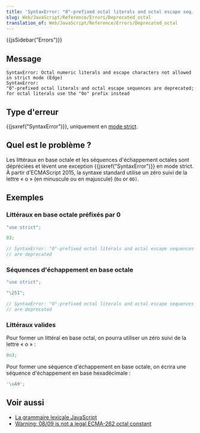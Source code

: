 ```yaml
---
title: 'SyntaxError: "0"-prefixed octal literals and octal escape seq. are deprecated'
slug: Web/JavaScript/Reference/Errors/Deprecated_octal
translation_of: Web/JavaScript/Reference/Errors/Deprecated_octal
---
```


{{jsSidebar("Errors")}}

## Message

```
SyntaxError: Octal numeric literals and escape characters not allowed in strict mode (Edge)
SyntaxError:
"0"-prefixed octal literals and octal escape sequences are deprecated;
for octal literals use the "0o" prefix instead
```

## Type d'erreur

{{jsxref("SyntaxError")}}, uniquement en [mode strict](/fr/docs/Web/JavaScript/Reference/Strict_mode).

## Quel est le problème ?

Les littéraux en base octale et les séquences d'échappement octales sont dépréciées et lèvent une exception {{jsxref("SyntaxError")}} en mode strict. À partir d'ECMAScript 2015, la syntaxe standard utilise un zéro suivi de la lettre « o » (en minuscule ou en majuscule) (`0o` or `0O)`.

## Exemples

### Littéraux en base octale préfixés par 0

```js example-bad
"use strict";

03;

// SyntaxError: "0"-prefixed octal literals and octal escape sequences
// are deprecated
```

### Séquences d'échappement en base octale

```js example-bad
"use strict";

"\251";

// SyntaxError: "0"-prefixed octal literals and octal escape sequences
// are deprecated
```

### Littéraux valides

Pour former un littéral en base octal, on pourra utiliser un zéro suivi de la lettre « o » :

```js example-good
0o3;
```

Pour former une séquence d'échappement en base octale, on écrira une séquence d'échappement en base hexadécimale :

```js example-good
'\xA9';
```

## Voir aussi

- [La grammaire lexicale JavaScript](/fr/docs/Web/JavaScript/Reference/Grammaire_lexicale#Octaux)
- [Warning: 08/09 is not a legal ECMA-262 octal constant](/fr/docs/Web/JavaScript/Reference/Erreurs/Bad_octal)
